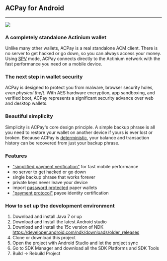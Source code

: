 ## ACPay for Android
------

[<img src="https://github.com/Actinium-project/acpay-android/raw/master/images/icon-google-play.png">](
https://play.google.com/store/apps/details?id=org.acpay)

### A completely standalone Actinium wallet

Unlike many other wallets, ACPay is a real standalone ACM
client. There is no server to get hacked or go down, so you can always access
your money. Using
[SPV](https://en.bitcoin.it/wiki/Thin_Client_Security#Header-Only_Clients)
mode, ACPay connects directly to the Actinium network with the fast
performance you need on a mobile device.

### The next step in wallet security

ACPay is designed to protect you from malware, browser security holes,
*even physical theft*. With AES hardware encryption, app sandboxing, and verified boot, ACPay represents a significant security advance over
web and desktop wallets.

### Beautiful simplicity

Simplicity is ACPay's core design principle. A simple backup phrase is
all you need to restore your wallet on another device if yours is ever lost or
broken.  Because ACPay is [deterministic](https://github.com/bitcoin/bips/blob/master/bip-0032.mediawiki),
your balance and transaction history can be recovered from just your backup
phrase.

### Features

- ["simplified payment verification"](https://github.com/bitcoin/bips/blob/master/bip-0037.mediawiki) for fast mobile performance
- no server to get hacked or go down
- single backup phrase that works forever
- private keys never leave your device
- import [password protected](https://github.com/bitcoin/bips/blob/master/bip-0038.mediawiki) paper wallets
- ["payment protocol"](https://github.com/bitcoin/bips/blob/master/bip-0070.mediawiki) payee identity certification

### How to set up the development environment
1. Download and install Java 7 or up
2. Download and Install the latest Android studio
3. Download and install the 15c version of NDK https://developer.android.com/ndk/downloads/older_releases
4. Clone or download this project
5. Open the project with Android Studio and let the project sync
6. Go to SDK Manager and download all the SDK Platforms and SDK Tools
7. Build -> Rebuild Project